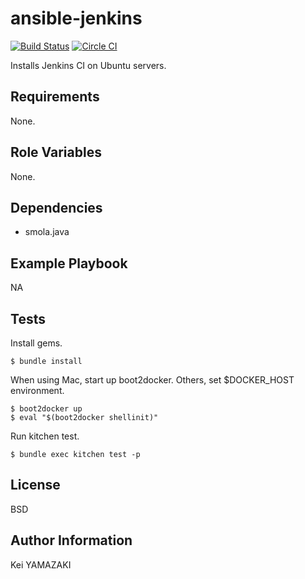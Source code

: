 ansible-jenkins
=========

[![Build Status](https://travis-ci.org/kei-yamazaki/ansible-jenkins.svg?branch=master)](https://travis-ci.org/kei-yamazaki/ansible-jenkins)
[![Circle CI](https://circleci.com/gh/kei-yamazaki/ansible-jenkins.svg?style=svg)](https://circleci.com/gh/kei-yamazaki/ansible-jenkins)

Installs Jenkins CI on Ubuntu servers.

Requirements
------------

None.

Role Variables
--------------

None.

Dependencies
------------

- smola.java

Example Playbook
----------------

NA

Tests
----------------

Install gems.
```
$ bundle install
```

When using Mac, start up boot2docker.
Others, set $DOCKER_HOST environment.
```
$ boot2docker up
$ eval "$(boot2docker shellinit)"
```

Run kitchen test.
```
$ bundle exec kitchen test -p
```

License
-------

BSD

Author Information
------------------

Kei YAMAZAKI
